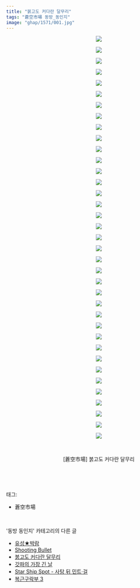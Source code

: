 ```yaml
---
title: "붉고도 커다란 달무리"
tags: "蒼空市場 동방_동인지"
image: "ghap/1571/001.jpg"
---
```

<div class="article">
<p style="text-align: center; clear: none; float: none;"><img src="{{ site.nasurl }}/ghap/1571/001.jpg"/></p>
<p style="text-align: center; clear: none; float: none;"><img src="{{ site.nasurl }}/ghap/1571/002.jpg"/></p>
<p style="text-align: center; clear: none; float: none;"><img src="{{ site.nasurl }}/ghap/1571/003.jpg"/></p>
<p style="text-align: center; clear: none; float: none;"><img src="{{ site.nasurl }}/ghap/1571/004.jpg"/></p>
<p style="text-align: center; clear: none; float: none;"><img src="{{ site.nasurl }}/ghap/1571/005.jpg"/></p>
<p style="text-align: center; clear: none; float: none;"><img src="{{ site.nasurl }}/ghap/1571/006.jpg"/></p>
<p style="text-align: center; clear: none; float: none;"><img src="{{ site.nasurl }}/ghap/1571/007.jpg"/></p>
<p style="text-align: center; clear: none; float: none;"><img src="{{ site.nasurl }}/ghap/1571/008.jpg"/></p>
<p style="text-align: center; clear: none; float: none;"><img src="{{ site.nasurl }}/ghap/1571/009.jpg"/></p>
<p style="text-align: center; clear: none; float: none;"><img src="{{ site.nasurl }}/ghap/1571/010.jpg"/></p>
<p style="text-align: center; clear: none; float: none;"><img src="{{ site.nasurl }}/ghap/1571/011.jpg"/></p>
<p style="text-align: center; clear: none; float: none;"><img src="{{ site.nasurl }}/ghap/1571/012.jpg"/></p>
<p style="text-align: center; clear: none; float: none;"><img src="{{ site.nasurl }}/ghap/1571/013.jpg"/></p>
<p style="text-align: center; clear: none; float: none;"><img src="{{ site.nasurl }}/ghap/1571/014.jpg"/></p>
<p style="text-align: center; clear: none; float: none;"><img src="{{ site.nasurl }}/ghap/1571/015.jpg"/></p>
<p style="text-align: center; clear: none; float: none;"><img src="{{ site.nasurl }}/ghap/1571/016.jpg"/></p>
<p style="text-align: center; clear: none; float: none;"><img src="{{ site.nasurl }}/ghap/1571/017.jpg"/></p>
<p style="text-align: center; clear: none; float: none;"><img src="{{ site.nasurl }}/ghap/1571/018.jpg"/></p>
<p style="text-align: center; clear: none; float: none;"><img src="{{ site.nasurl }}/ghap/1571/019.jpg"/></p>
<p style="text-align: center; clear: none; float: none;"><img src="{{ site.nasurl }}/ghap/1571/020.jpg"/></p>
<p style="text-align: center; clear: none; float: none;"><img src="{{ site.nasurl }}/ghap/1571/021.jpg"/></p>
<p style="text-align: center; clear: none; float: none;"><img src="{{ site.nasurl }}/ghap/1571/022.jpg"/></p>
<p style="text-align: center; clear: none; float: none;"><img src="{{ site.nasurl }}/ghap/1571/023.jpg"/></p>
<p style="text-align: center; clear: none; float: none;"><img src="{{ site.nasurl }}/ghap/1571/024.jpg"/></p>
<p style="text-align: center; clear: none; float: none;"><img src="{{ site.nasurl }}/ghap/1571/025.jpg"/></p>
<p style="text-align: center; clear: none; float: none;"><img src="{{ site.nasurl }}/ghap/1571/026.jpg"/></p>
<p style="text-align: center; clear: none; float: none;"><img src="{{ site.nasurl }}/ghap/1571/027.jpg"/></p>
<p style="text-align: center; clear: none; float: none;"><img src="{{ site.nasurl }}/ghap/1571/028.jpg"/></p>
<p style="text-align: center; clear: none; float: none;"><img src="{{ site.nasurl }}/ghap/1571/029.jpg"/></p>
<p style="text-align: center; clear: none; float: none;"><img src="{{ site.nasurl }}/ghap/1571/030.jpg"/></p>
<p style="text-align: center; clear: none; float: none;"><img src="{{ site.nasurl }}/ghap/1571/031.jpg"/></p>
<p style="text-align: center; clear: none; float: none;"><img src="{{ site.nasurl }}/ghap/1571/032.jpg"/></p>
<p style="text-align: center; clear: none; float: none;"><img src="{{ site.nasurl }}/ghap/1571/033.jpg"/></p>
<p style="text-align: center; clear: none; float: none;"><img src="{{ site.nasurl }}/ghap/1571/034.jpg"/></p>
<p style="text-align: center; clear: none; float: none;"><img src="{{ site.nasurl }}/ghap/1571/035.jpg"/></p>
<p style="text-align: center; clear: none; float: none;"><img src="{{ site.nasurl }}/ghap/1571/036.jpg"/></p>
<p style="text-align: center; clear: none; float: none;"><img src="{{ site.nasurl }}/ghap/1571/037.jpg"/></p>
<p style="text-align: center; clear: none; float: none;"><br/></p>
<p style="text-align: center; clear: none; float: none;">[蒼空市場] 붉고도 커다란 달무리</p>
<p><br/></p>
</div><br/>
<div class="tagTrail">
<p>태그: </p>
<ul>
<li>蒼空市場</li>
</ul>
</div><br/>
<div class="another">
<p>'동방 동인지' 카테고리의 다른 글</p>
<ul>
<li><a href="/2016-08-14-ghap_1573">유성★박람</a></li>
<li><a href="/2016-08-14-ghap_1572">Shooting Bullet</a></li>
<li><a href="/2016-08-14-ghap_1571">붉고도 커다란 달무리</a></li>
<li><a href="/2016-08-14-ghap_1570">갓파의 가장 긴 날</a></li>
<li><a href="/2016-08-14-ghap_1569">Star Ship Spot - 사탕 뒤 민트·걸</a></li>
<li><a href="/2016-08-14-ghap_1568">복근구락부 3</a></li>
</ul>
</div><br/>
<div class="cb_module cb_fluid">
<div class="cb_wrt cb_profile">
</div><!-- commentList close -->
</div><br/>

